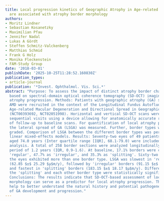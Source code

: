 ```yaml
---
title: Local progression kinetics of Geographic Atrophy in Age-related Macular Degeneration
  are associated with atrophy border morphology
authors:
- Moritz Lindner
- Sebastian Kosanetzky
- Maximilian Pfau
- Jennifer Nadal
- Lukas A Gördt
- Steffen Schmitz-Valckenberg
- Matthias Schmid
- Frank G Holz
- Monika Fleckenstein
- FAM-Study Group
date: '2018-03-01'
publishDate: '2025-10-25T11:28:52.160830Z'
publication_types:
- article-journal
publication: '*Invest. Ophthalmol. Vis. Sci.*'
abstract: "Purpose: To assess the impact of distinct atrophy border characteristics
  based on spectral-domain optical coherence tomography (SD-OCT) imaging on local
  atrophy progression. Methods: Patients with geographic atrophy (GA) secondary to
  AMD were recruited in the context of the Longitudinal Fundus Autofluorescence in
  Age-related Macular Degeneration and Directional Spread in Geographic Atrophy studies
  (NCT00393692, NCT02051998). Horizontal and vertical SD-OCT scans were acquired at
  sequential visits using a device allowing for anatomically accurate registration
  of follow-up to baseline scans. For quantification of local atrophy progression,
  the lateral spread of GA (LSGA) was measured. Further, border types were independently
  graded. Comparison of LSGA between the different border types was performed using
  linear mixed-effects models. Results: Seventy-two eyes of 49 patients (27 female)
  aged 74.0 years (Inter quartile range [IQR], 68.1-79.0) were included into this
  analysis. A total of 258 border sections were analyzed longitudinally over a median
  period of 1.2 years (IQR, 0.9-1.6). At baseline, 17.1% borders were classified as
  'regular', 47.7% as 'irregular', and 35.3% as 'splitting'. Sixty-two percent of
  the eyes exhibited more than one border type. LSGA was slowest in 'regular' borders
  (62.85 $±$ 25.29 $μ$m/y), followed by 'irregular' borders (91.15 $±$ 15.05 $μ$m/y)
  and fastest in 'splitting' borders (183.15 $±$ 18.17 $μ$m/y). Differences between
  the 'splitting' and each other border type were statistically significant (P < 0.001).
  Conclusions: The results indicate that SD-OCT-based assessment of local GA border
  morphology can serve as a predictor for local atrophy progression. These observations
  help to better understand the natural history and potential pathogenetic factors
  of GA development and progression."
---
```


